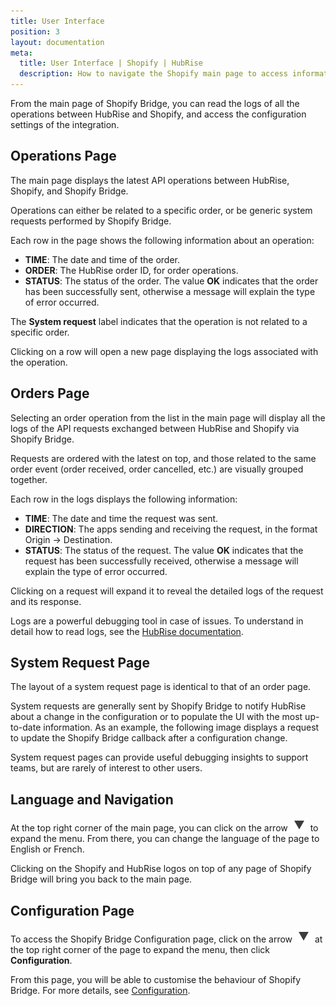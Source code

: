 ```yaml
---
title: User Interface
position: 3
layout: documentation
meta:
  title: User Interface | Shopify | HubRise
  description: How to navigate the Shopify main page to access information about the orders and customise the behaviour of the bridge. Synchronise your data.
---
```


From the main page of Shopify Bridge, you can read the logs of all the operations between HubRise and Shopify, and access the configuration settings of the integration.

## Operations Page

The main page displays the latest API operations between HubRise, Shopify, and Shopify Bridge.

Operations can either be related to a specific order, or be generic system requests performed by Shopify Bridge.

Each row in the page shows the following information about an operation:

- **TIME**: The date and time of the order.
- **ORDER**: The HubRise order ID, for order operations.
- **STATUS**: The status of the order. The value **OK** indicates that the order has been successfully sent, otherwise a message will explain the type of error occurred.

The **System request** label indicates that the operation is not related to a specific order.

Clicking on a row will open a new page displaying the logs associated with the operation.

## Orders Page

Selecting an order operation from the list in the main page will display all the logs of the API requests exchanged between HubRise and Shopify via Shopify Bridge.

Requests are ordered with the latest on top, and those related to the same order event (order received, order cancelled, etc.) are visually grouped together.

Each row in the logs displays the following information:

- **TIME**: The date and time the request was sent.
- **DIRECTION**: The apps sending and receiving the request, in the format Origin → Destination.
- **STATUS**: The status of the request. The value **OK** indicates that the request has been successfully received, otherwise a message will explain the type of error occurred.

Clicking on a request will expand it to reveal the detailed logs of the request and its response.

Logs are a powerful debugging tool in case of issues. To understand in detail how to read logs, see the [HubRise documentation](/docs/hubrise-logs/).

## System Request Page

The layout of a system request page is identical to that of an order page.

System requests are generally sent by Shopify Bridge to notify HubRise about a change in the configuration or to populate the UI with the most up-to-date information. As an example, the following image displays a request to update the Shopify Bridge callback after a configuration change.

System request pages can provide useful debugging insights to support teams, but are rarely of interest to other users.

## Language and Navigation

At the top right corner of the main page, you can click on the arrow <InlineImage width="20" height="20">![Arrow icon](../images/arrow-icon.jpg)</InlineImage> to expand the menu. From there, you can change the language of the page to English or French.

Clicking on the Shopify and HubRise logos on top of any page of Shopify Bridge will bring you back to the main page.

## Configuration Page

To access the Shopify Bridge Configuration page, click on the arrow <InlineImage width="20" height="20">![Arrow icon](../images/arrow-icon.jpg)</InlineImage> at the top right corner of the page to expand the menu, then click **Configuration**.

From this page, you will be able to customise the behaviour of Shopify Bridge. For more details, see [Configuration](/apps/shopify/configuration).
